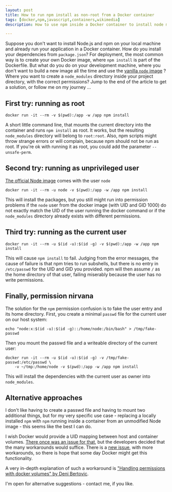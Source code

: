 ```yaml
---
layout: post
title: How to run npm install as non-root from a Docker container
tags: [docker,npm,javascript,containers,wikimedia]
description: How to use npm inside a Docker container to install node modules with the permissions of the current user on the host system

---
```

Suppose you don't want to install Node.js and npm on your local machine and already run your application in a Docker container. How do you install your dependencies from `package.json`? For deployment, the most common way is to create your own Docker image, where `npm install` is part of the Dockerfile. But what do you do on your development machine, where you don't want to build a new image all the time and use the [vanilla `node` image](https://hub.docker.com/_/node/) ? Where you want to create a `node_modules` directory inside your project directory, with the correct permissions? Jump to the end of the article to get a solution, or follow me on my journey ...

## First try: running as root

    docker run -it --rm -v $(pwd):/app -w /app npm install

A short little command line, that mounts the current directory into the container and runs `npm install` as root. It works, but the resulting `node_modules` directory will belong to `root:root`. Also, npm scripts might throw strange errors or will complain, because npm should not be run as root. If you're ok with running it as root, you could add the parameter `--unsafe-perm`.

## Second try: running as unprivileged user

[The official Node image](https://hub.docker.com/_/node/) comes with the user `node`

    docker run -it --rm -u node -v $(pwd):/app -w /app npm install

This will install the packages, but you still might run into permission problems if the `node` user from the docker image (with UID and GID 1000) do not exactly match the UID of the user running the docker command or if the `node_modules` directory already exists with different permissions.

## Third try: running as the current user

    docker run -it --rm -u $(id -u):$(id -g) -v $(pwd):/app -w /app npm install

This will cause `npm install` to fail. Judging from the error messages, the cause of failure is that npm tries to run subshells, but there is no entry in `/etc/passwd` for the UID and GID you provided. npm will then assume `/` as the home directory of that user, failing miserably because the user has no write permissions.

## Finally, permission nirvana
The solution for the `npm` permission confusion is to fake the user entry and its home directory. First, you create a minimal `passwd` file for the current user on our host system:

    echo "node:x:$(id -u):$(id -g)::/home/node:/bin/bash" > /tmp/fake-passwd

Then you mount the passwd file and a writeable directory of the current user:

    docker run -it --rm -u $(id -u):$(id -g) -v /tmp/fake-passwd:/etc/passwd \
        -v ~/tmp:/home/node -v $(pwd):/app -w /app npm install

This will install the dependencies with the current user as owner into `node_modules`.

## Alternative approaches
I don't like having to create a passwd file and having to mount two additional things, but for my very specific use case - replacing a locally installed `npm` with `npm` running inside a container from an unmodified Node image - this seems like the best I can do.

I wish Docker would provide a UID mapping between host and container volumes. [There once was an issue for that](https://github.com/moby/moby/issues/7198), but the developers decided that the many workarounds would suffice. There is a [new issue](https://github.com/moby/moby/issues/22258), with more workarounds, so there is hope that some day Docker might get this functionality.

A very in-depth explanation of such a workaround is ["Handling permissions with docker volumes" by Deni Bertovic](https://denibertovic.com/posts/handling-permissions-with-docker-volumes/).

I'm open for alternative suggestions - contact me, if you like.

